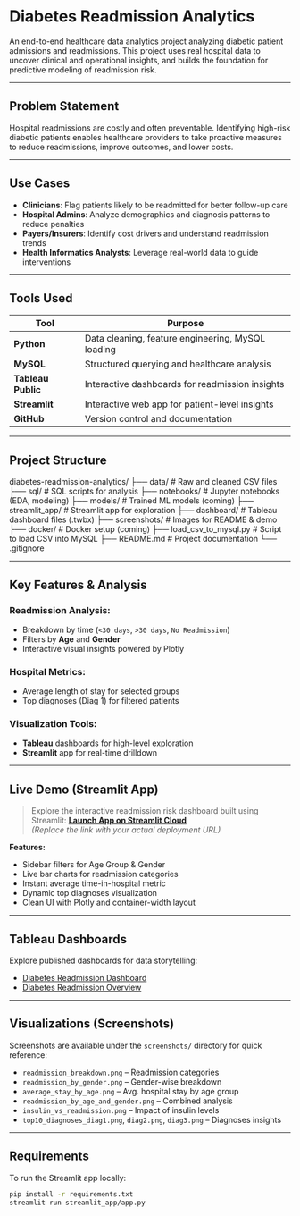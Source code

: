 # Diabetes Readmission Analytics

An end-to-end healthcare data analytics project analyzing diabetic patient admissions and readmissions. This project uses real hospital data to uncover clinical and operational insights, and builds the foundation for predictive modeling of readmission risk.

---

## Problem Statement

Hospital readmissions are costly and often preventable. Identifying high-risk diabetic patients enables healthcare providers to take proactive measures to reduce readmissions, improve outcomes, and lower costs.

---

## Use Cases

- **Clinicians**: Flag patients likely to be readmitted for better follow-up care  
- **Hospital Admins**: Analyze demographics and diagnosis patterns to reduce penalties  
- **Payers/Insurers**: Identify cost drivers and understand readmission trends  
- **Health Informatics Analysts**: Leverage real-world data to guide interventions  

---

## Tools Used

| Tool             | Purpose                                           |
|------------------|---------------------------------------------------|
| **Python**        | Data cleaning, feature engineering, MySQL loading |
| **MySQL**         | Structured querying and healthcare analysis       |
| **Tableau Public**| Interactive dashboards for readmission insights  |
| **Streamlit**     | Interactive web app for patient-level insights    |
| **GitHub**        | Version control and documentation                 |

---

## Project Structure

diabetes-readmission-analytics/
├── data/ # Raw and cleaned CSV files
├── sql/ # SQL scripts for analysis
├── notebooks/ # Jupyter notebooks (EDA, modeling)
├── models/ # Trained ML models (coming)
├── streamlit_app/ # Streamlit app for exploration
├── dashboard/ # Tableau dashboard files (.twbx)
├── screenshots/ # Images for README & demo
├── docker/ # Docker setup (coming)
├── load_csv_to_mysql.py # Script to load CSV into MySQL
├── README.md # Project documentation
└── .gitignore


---

## Key Features & Analysis

###  Readmission Analysis:
- Breakdown by time (`<30 days`, `>30 days`, `No Readmission`)
- Filters by **Age** and **Gender**
- Interactive visual insights powered by Plotly

###  Hospital Metrics:
- Average length of stay for selected groups
- Top diagnoses (Diag 1) for filtered patients

###  Visualization Tools:
- **Tableau** dashboards for high-level exploration
- **Streamlit** app for real-time drilldown

---

##  Live Demo (Streamlit App)

> Explore the interactive readmission risk dashboard built using Streamlit:
**[Launch App on Streamlit Cloud](https://share.streamlit.io/your-app-link)**  
_(Replace the link with your actual deployment URL)_

**Features:**
- Sidebar filters for Age Group & Gender
- Live bar charts for readmission categories
- Instant average time-in-hospital metric
- Dynamic top diagnoses visualization
- Clean UI with Plotly and container-width layout

---

##  Tableau Dashboards

Explore published dashboards for data storytelling:

- [Diabetes Readmission Dashboard](https://public.tableau.com/app/profile/bhavitha.asam6391/viz/DiabetesReadmissionDashboard/Dashboard1)
- [Diabetes Readmission Overview](https://public.tableau.com/app/profile/bhavitha.asam6391/viz/Diabetesreadmissionoverview/Dashboard1)

---

##  Visualizations (Screenshots)

Screenshots are available under the `screenshots/` directory for quick reference:

- `readmission_breakdown.png` – Readmission categories
- `readmission_by_gender.png` – Gender-wise breakdown
- `average_stay_by_age.png` – Avg. hospital stay by age group
- `readmission_by_age_and_gender.png` – Combined analysis
- `insulin_vs_readmission.png` – Impact of insulin levels
- `top10_diagnoses_diag1.png`, `diag2.png`, `diag3.png` – Diagnoses insights

---

##  Requirements

To run the Streamlit app locally:

```bash
pip install -r requirements.txt
streamlit run streamlit_app/app.py
